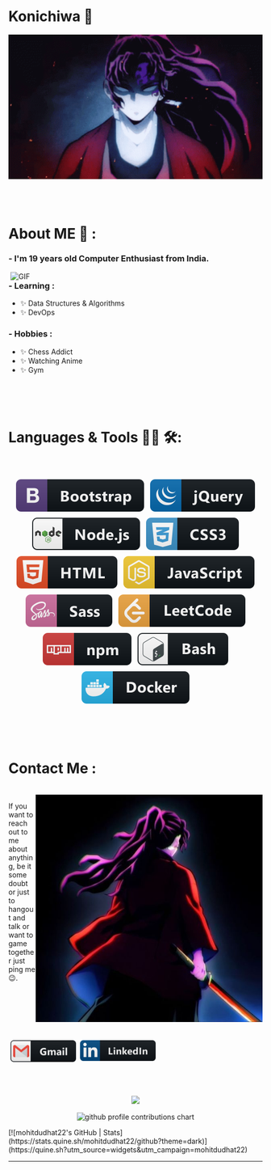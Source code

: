 # Konichiwa 👋

<div align="center">
<img hight="300" width="700" alt="GIF" align="center" src="./assets/1.gif">
</div>

</br>
</br>
</br>

# About ME 💬 :

### - I'm 19 years old Computer Enthusiast from India.

<img hight="400" width="500" alt="GIF" align="right" src="./assets/1936.gif">

### - Learning :

- ✨ Data Structures & Algorithms
- ✨ DevOps

### - Hobbies :

- ✨ Chess Addict
- ✨ Watching Anime
- ✨ Gym

</br>
</br>
</br>

# Languages & Tools 👨‍💻 🛠:

</br>

<p align="center">

<!-- For more icons please follow  https://github.com/MikeCodesDotNET/ColoredBadges -->

<img src="./svg/dev/frameworks/bootstrap.svg" alt="bootstrap" style="vertical-align:top; margin:6px 4px">
<img src="svg/dev/frameworks/jquery.svg" alt="jquery" style="vertical-align:top; margin:6px 4px">
<img src="svg/dev/frameworks/nodejs.svg" alt="nodejs" style="vertical-align:top; margin:6px 4px">
<img src="svg/dev/languages/css3.svg" alt="css3" style="vertical-align:top; margin:6px 4px">
<img src="svg/dev/languages/html.svg" alt="html" style="vertical-align:top; margin:6px 4px">
<img src="svg/dev/languages/js.svg" alt="js" style="vertical-align:top; margin:6px 4px">
<img src="svg/dev/languages/sass.svg" alt="sass" style="vertical-align:top; margin:6px 4px">
<img src="svg/dev/services/leetcode.svg" alt="leetcode" style="vertical-align:top; margin:6px 4px">
<img src="svg/dev/services/npm.svg" alt="npm" style="vertical-align:top; margin:6px 4px">
<img src="svg/dev/tools/bash.svg" alt="bash" style="vertical-align:top; margin:6px 4px">
<img src="svg/dev/tools/docker.svg" alt="docker" style="vertical-align:top; margin:6px 4px">
</p>
</br>
</br>
</br>

# Contact Me :

<p>
 </br>

<img hight="300" width="450" align="right" alt="GIF" src="./assets/3.jpg" style = "margin-bottom:30px">

If you want to reach out to me about anything, be it some doubt or just to hangout and talk or want to game together just ping me 😉.

<a href="mailto:mohitdudhat22@gmail.com">
 <img align="left" alt="Gmail" width="130" hight="100" src="./icons/gmail.png"   style="vertical-align:top; margin:6px 4px"/>
</a>
<a href="https://www.linkedin.com/in/mohit-dudhat-8b93bb29b">
  <img align="left" alt="Linkedin" width="150" hight="100" src="./icons/linkedin.png"  style="vertical-align:top; margin:6px 4px"/>
</br>
</br>
</br>
</a>

 </p>

</br>
</br>
</br>
</br>
</br>
</br>
</br>
<!-- <h1 align="center">Hi 👋, I'm Bap</h1>
<h3 align="center">I'm the Lead DevRel@Quine, a deep tech start up helping developers monetise their reputation!</h3> ** -->
<!-- 
<div>
- 📊 I worked in Analytics at TikTok, Glovo and Uber for the past couple of years.

- 📝 I regularly write articles on [dev.to](https://dev.to/fernandezbaptiste)

- 💬 Ask me about **DevRel, Data Analysis and content creation,**

- 🔭 I’m currently working on [building a simple repo for everyone to learn how to contribute](https://github.com/quine-sh/Your-First-Contribution)

- 🤝 I’m looking for help with **in building cool developer communities**

- 🌱 I’m trying to learn **Solidity**

- ⚡ Fun fact \*\*I can speak Mandarin :
</div> -->

<p align="center" >  
  <a href="https://github.com/anuraghazra/github-readme-stats"> 
<img  src="https://github-readme-stats.vercel.app/api?username=mohitdudhat22&&show_icons=true&theme=radical"/>
  </a>
<p align="center" >
	<picture>
	  <source media="(prefers-color-scheme: dark)"  srcset="https://raw.githubusercontent.com/mohitdudhat22/mohitdudhat22/output-3d-contrib/night.svg" />
	  <source media="(prefers-color-scheme: light)" srcset="https://raw.githubusercontent.com/mohitdudhat22/mohitdudhat22/output-3d-contrib/day.svg" />
	  <img alt="github profile contributions chart"    src="https://raw.githubusercontent.com/mohitdudhat22/mohitdudhat22/output-3d-contrib/day.svg" />
	</picture>
</p>
[![mohitdudhat22's GitHub | Stats](https://stats.quine.sh/mohitdudhat22/github?theme=dark)](https://quine.sh?utm_source=widgets&utm_campaign=mohitdudhat22)

  </p>

---
